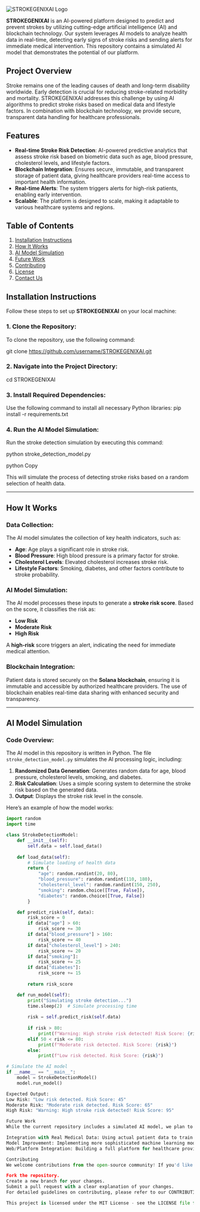 
![STROKEGENIXAI Logo](https://raw.githubusercontent.com/strokegenixai/STROKEGENIXAI/main/STROKEGENIX%20LOGO.jpeg)


**STROKEGENIXAI** is an AI-powered platform designed to predict and prevent strokes by utilizing cutting-edge artificial intelligence (AI) and blockchain technology. Our system leverages AI models to analyze health data in real-time, detecting early signs of stroke risks and sending alerts for immediate medical intervention. This repository contains a simulated AI model that demonstrates the potential of our platform.

## **Project Overview**
Stroke remains one of the leading causes of death and long-term disability worldwide. Early detection is crucial for reducing stroke-related morbidity and mortality. STROKEGENIXAI addresses this challenge by using AI algorithms to predict stroke risks based on medical data and lifestyle factors. In combination with blockchain technology, we provide secure, transparent data handling for healthcare professionals.

## **Features**
- **Real-time Stroke Risk Detection**: AI-powered predictive analytics that assess stroke risk based on biometric data such as age, blood pressure, cholesterol levels, and lifestyle factors.
- **Blockchain Integration**: Ensures secure, immutable, and transparent storage of patient data, giving healthcare providers real-time access to important health information.
- **Real-time Alerts**: The system triggers alerts for high-risk patients, enabling early intervention.
- **Scalable**: The platform is designed to scale, making it adaptable to various healthcare systems and regions.

## **Table of Contents**
1. [Installation Instructions](#installation-instructions)
2. [How It Works](#how-it-works)
3. [AI Model Simulation](#ai-model-simulation)
4. [Future Work](#future-work)
5. [Contributing](#contributing)
6. [License](#license)
7. [Contact Us](#contact-us)

## **Installation Instructions**

Follow these steps to set up **STROKEGENIXAI** on your local machine:

### 1. Clone the Repository:
To clone the repository, use the following command:

git clone https://github.com/username/STROKEGENIXAI.git

### 2. Navigate into the Project Directory:
cd STROKEGENIXAI

### 3. Install Required Dependencies:
Use the following command to install all necessary Python libraries:
pip install -r requirements.txt


### 4. Run the AI Model Simulation:
Run the stroke detection simulation by executing this command:

python stroke_detection_model.py

python
Copy

This will simulate the process of detecting stroke risks based on a random selection of health data.

---

## **How It Works**

### **Data Collection**:
The AI model simulates the collection of key health indicators, such as:
- **Age**: Age plays a significant role in stroke risk.
- **Blood Pressure**: High blood pressure is a primary factor for stroke.
- **Cholesterol Levels**: Elevated cholesterol increases stroke risk.
- **Lifestyle Factors**: Smoking, diabetes, and other factors contribute to stroke probability.

### **AI Model Simulation**:
The AI model processes these inputs to generate a **stroke risk score**. Based on the score, it classifies the risk as:
- **Low Risk**
- **Moderate Risk**
- **High Risk**

A **high-risk** score triggers an alert, indicating the need for immediate medical attention.

### **Blockchain Integration**:
Patient data is stored securely on the **Solana blockchain**, ensuring it is immutable and accessible by authorized healthcare providers. The use of blockchain enables real-time data sharing with enhanced security and transparency.

---

## **AI Model Simulation**

### **Code Overview**:
The AI model in this repository is written in Python. The file `stroke_detection_model.py` simulates the AI processing logic, including:
1. **Randomized Data Generation**: Generates random data for age, blood pressure, cholesterol levels, smoking, and diabetes.
2. **Risk Calculation**: Uses a simple scoring system to determine the stroke risk based on the generated data.
3. **Output**: Displays the stroke risk level in the console.

Here’s an example of how the model works:

```python
import random
import time

class StrokeDetectionModel:
    def __init__(self):
        self.data = self.load_data()
    
    def load_data(self):
        # Simulate loading of health data
        return {
            "age": random.randint(20, 80),
            "blood_pressure": random.randint(110, 180),
            "cholesterol_level": random.randint(150, 250),
            "smoking": random.choice([True, False]),
            "diabetes": random.choice([True, False])
        }

    def predict_risk(self, data):
        risk_score = 0
        if data["age"] > 60:
            risk_score += 30
        if data["blood_pressure"] > 160:
            risk_score += 40
        if data["cholesterol_level"] > 240:
            risk_score += 20
        if data["smoking"]:
            risk_score += 25
        if data["diabetes"]:
            risk_score += 15
        
        return risk_score

    def run_model(self):
        print("Simulating stroke detection...")
        time.sleep(2)  # Simulate processing time
        
        risk = self.predict_risk(self.data)
        
        if risk > 80:
            print(f"Warning: High stroke risk detected! Risk Score: {risk}")
        elif 50 < risk <= 80:
            print(f"Moderate risk detected. Risk Score: {risk}")
        else:
            print(f"Low risk detected. Risk Score: {risk}")

# Simulate the AI model
if __name__ == "__main__":
    model = StrokeDetectionModel()
    model.run_model()

Expected Output:
Low Risk: "Low risk detected. Risk Score: 45"
Moderate Risk: "Moderate risk detected. Risk Score: 65"
High Risk: "Warning: High stroke risk detected! Risk Score: 95"

Future Work
While the current repository includes a simulated AI model, we plan to implement the following in future versions:

Integration with Real Medical Data: Using actual patient data to train the AI model.
Model Improvement: Implementing more sophisticated machine learning models for better accuracy.
Web/Platform Integration: Building a full platform for healthcare providers to interact with the AI model and manage patient data.

Contributing
We welcome contributions from the open-source community! If you'd like to contribute, please follow these steps:

Fork the repository.
Create a new branch for your changes.
Submit a pull request with a clear explanation of your changes.
For detailed guidelines on contributing, please refer to our CONTRIBUTING.md file.

This project is licensed under the MIT License - see the LICENSE file for details.







